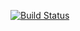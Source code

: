 [![Build Status](https://travis-ci.com/Keviiness/lab-5.svg?branch=master)](https://travis-ci.com/Keviiness/lab-5)
